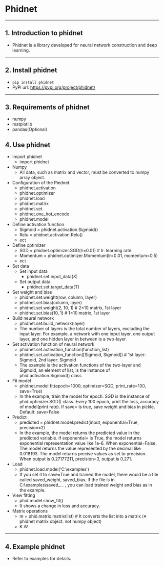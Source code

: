 # Phidnet
---------

## 1. Introduction to phidnet
  * Phidnet is a library developed for neural network construction and deep learning.
---------

## 2. Install phidnet
  * `pip install phidnet`
  * PyPI url: https://pypi.org/project/phidnet/
---------
## 3. Requirements of phidnet
  * numpy
  * matplotlib
  * pandas(Optional)
## 4. Use phidnet
  * Import phidnet
    + import phidnet
  * Numpy
    + All data, such as matrix and vector, must be converted to numpy array object.
  * Configuration of the Piednet
    + phidnet.activation
    + phidnet.optimizer
    + phidnet.load
    + phidnet.matrix
    + phidnet.set
    + phidnet.one_hot_encode
    + phidnet.model
  * Define activation function 
    + Sigmoid = phidnet.activation.Sigmoid()
    + Relu = phidnet.activation.Relu()
    + ect
  * Define optimizer
    + SGD = phidnet.optimizer.SGD(lr=0.01)  # lr: learning rate
    + Momentum = phidnet.optimizer.Momentum(lr=0.01, momentum=0.5)
    + ect
  * Set data
    + Set input data
      + phidnet.set.input_data(X)
    + Set output data
      + phidnet.set.target_data(T)
  * Set weight and bias
    + phidnet.set.weight(row, column, layer)
    + phidnet.set.bias(column, layer)
    + phidnet.set.weight(2, 10, 1)  # 2×10 matrix, 1st layer
    + phidnet.set.bias(10, 1)  # 1×10 matrix, 1st layer
  * Build neural network 
    + phidnet.set.build_network(layer)
    + The number of layers is the total number of layers, excluding the input layer. For example, a network with one input layer, one output layer, and one hidden layer in between is a two-layer.
  * Set activation function of neural network 
    + phidnet.set.activation_function(function_list)
    + phidnet.set.activation_function([Sigmoid, Sigmoid])  # 1st layer: Sigmoid, 2nd layer: Sigmoid
    + The example is the activation functions of the two-layer and Sigmoid, an element of list, is the instance of phid.activation.Sigmoid() class
  * Fit model
    + phidnet.model.fit(epoch=1000, optimizer=SGD, print_rate=100, save=True) 
    + In the example, train the model for epoch. SGD is the instance of phid.optimizer.SGD() class. Every 100 epoch, print the loss, accuracy of model(print rate). If save= is true, save weight and bias in pickle. Default: save=False
  * Predict
    + predicted = phidnet.model.predict(input, exponential=True, precision=2)
    + In the example, the model returns the predicted value in the predicted variable. If exponential= is True, the model returns exponential representation value like 1e-6. When exponential=False, The model returns the value represented by the decimal like 0.018193. The model returns precise values as set to precision. When output is 0.27177211, precision=3, output is 0.271.
  * Load
    + phidnet.load.model('C:\examples')
    + If you set it to save=True and trained the model, there would be a file called saved_weight, saved_bias. If the file is in C:\examples\saved_... , you can load trained weight and bias as in the example.
  * View fitting
    + phid.model.show_fit()
    + It shows a change in loss and accuracy.
  * Matrix operations 
    + m = phid.matrix.matrix(list)  # It converts the list into a matrix (※ phidnet matrix object. not numpy object)
    + K.W.


---------
## 4. Example phidnet
  * Refer to examples for details.


